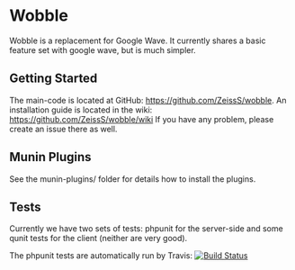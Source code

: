 Wobble
======

Wobble is a replacement for Google Wave. It currently shares a basic feature set with google wave, but is much simpler.

Getting Started
---------------
The main-code is located at GitHub: https://github.com/ZeissS/wobble. An installation guide is located in the wiki: https://github.com/ZeissS/wobble/wiki
If you have any problem, please create an issue there as well.

Munin Plugins
-------------
See the munin-plugins/ folder for details how to install the plugins.

Tests
-----
Currently we have two sets of tests: phpunit for the server-side and some qunit tests for the client (neither are very good).

The phpunit tests are automatically run by Travis: [![Build Status](https://secure.travis-ci.org/ZeissS/wobble.png?branch=master)](http://travis-ci.org/ZeissS/wobble)
